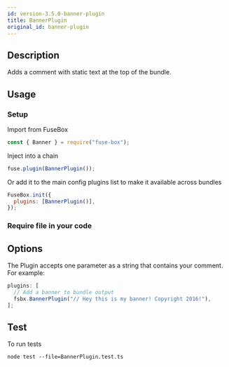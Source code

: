 ```yaml
---
id: version-3.5.0-banner-plugin
title: BannerPlugin
original_id: banner-plugin
---
```


## Description

Adds a comment with static text at the top of the bundle.

## Usage

### Setup

Import from FuseBox

```js
const { Banner } = require("fuse-box");
```

Inject into a chain

```js
fuse.plugin(BannerPlugin());
```

Or add it to the main config plugins list to make it available across bundles

```js
FuseBox.init({
  plugins: [BannerPlugin()],
});
```

### Require file in your code

## Options

The Plugin accepts one parameter as a string that contains your comment. For
example:

```js
plugins: [
  // Add a banner to bundle output
  fsbx.BannerPlugin("// Hey this is my banner! Copyright 2016!"),
];
```

## Test

To run tests

```
node test --file=BannerPlugin.test.ts
```
